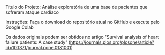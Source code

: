 Título do Projeto: Análise exploratória de uma base de pacientes que sofreram ataque cardíaco

Instruções: Faça o download do repositório atual no GitHub e execute pelo Google Colab

Os dados originais podem ser obtidos no artigo "Survival analysis of heart failure patients: A case study" (https://journals.plos.org/plosone/article?id=10.1371/journal.pone.0181001)
